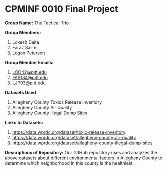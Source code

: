 # CPMINF 0010 Final Project

**Group Name:** The Tactical Trio

**Group Members:**
1. Lokesh Daita
2. Faraz Salim
3. Logan Peterson

**Group Member Emails:**
1. LOD42@pitt.edu
2. FAS134@pitt.edu
3. LJP93@pitt.edu

**Datasets Used**
1. Allegheny County Toxics Release Inventory
2. Allegheny County Air Quality
3. Allegheny County Illegal Dump Sites

**Links to Datasets:**
1. https://data.wprdc.org/dataset/toxic-release-inventory
2. https://data.wprdc.org/dataset/allegheny-county-air-quality
3. https://data.wprdc.org/dataset/allegheny-county-illegal-dump-sites

**Descriptions of Repository:** Our GitHub repository uses and analyzes the above datasets about different environmental factors in Allegheny County to determine which neighborhood in this county is the healthiest.
